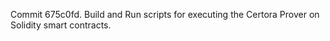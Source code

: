 Commit 675c0fd.                    Build and Run scripts for executing the Certora Prover on Solidity smart contracts.